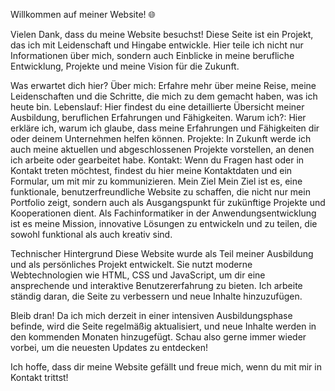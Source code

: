 Willkommen auf meiner Website! 🌐

Vielen Dank, dass du meine Website besuchst! Diese Seite ist ein Projekt, das ich mit Leidenschaft und Hingabe entwickle. Hier teile ich nicht nur Informationen über mich, sondern auch Einblicke in meine berufliche Entwicklung, Projekte und meine Vision für die Zukunft.

Was erwartet dich hier?
Über mich: Erfahre mehr über meine Reise, meine Leidenschaften und die Schritte, die mich zu dem gemacht haben, was ich heute bin.
Lebenslauf: Hier findest du eine detaillierte Übersicht meiner Ausbildung, beruflichen Erfahrungen und Fähigkeiten.
Warum ich?: Hier erkläre ich, warum ich glaube, dass meine Erfahrungen und Fähigkeiten dir oder deinem Unternehmen helfen können.
Projekte: In Zukunft werde ich auch meine aktuellen und abgeschlossenen Projekte vorstellen, an denen ich arbeite oder gearbeitet habe.
Kontakt: Wenn du Fragen hast oder in Kontakt treten möchtest, findest du hier meine Kontaktdaten und ein Formular, um mit mir zu kommunizieren.
Mein Ziel
Mein Ziel ist es, eine funktionale, benutzerfreundliche Website zu schaffen, die nicht nur mein Portfolio zeigt, sondern auch als Ausgangspunkt für zukünftige Projekte und Kooperationen dient. Als Fachinformatiker in der Anwendungsentwicklung ist es meine Mission, innovative Lösungen zu entwickeln und zu teilen, die sowohl funktional als auch kreativ sind.

Technischer Hintergrund
Diese Website wurde als Teil meiner Ausbildung und als persönliches Projekt entwickelt. Sie nutzt moderne Webtechnologien wie HTML, CSS und JavaScript, um dir eine ansprechende und interaktive Benutzererfahrung zu bieten. Ich arbeite ständig daran, die Seite zu verbessern und neue Inhalte hinzuzufügen.

Bleib dran!
Da ich mich derzeit in einer intensiven Ausbildungsphase befinde, wird die Seite regelmäßig aktualisiert, und neue Inhalte werden in den kommenden Monaten hinzugefügt. Schau also gerne immer wieder vorbei, um die neuesten Updates zu entdecken!

Ich hoffe, dass dir meine Website gefällt und freue mich, wenn du mit mir in Kontakt trittst!
